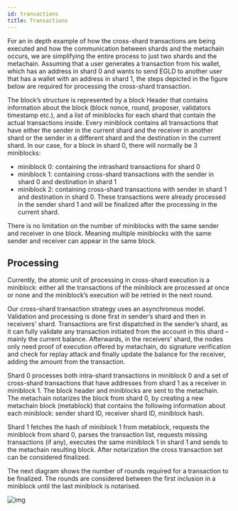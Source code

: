 ```yaml
---
id: transactions
title: Transactions
---
```


For an in depth example of how the cross-shard transactions are being executed and how the communication between shards and the metachain occurs, we are simplifying the entire process to just two shards and the metachain. Assuming that a user generates a transaction from his wallet, which has an address in shard 0 and wants to send EGLD to another user that has a wallet with an address in shard 1, the steps depicted in the figure below are required for processing the cross-shard transaction.

The block’s structure is represented by a block Header that contains information about the block (block nonce, round, proposer, validators timestamp etc.), and a list of miniblocks for each shard that contain the actual transactions inside. Every miniblock contains all transactions that have either the sender in the current shard and the receiver in another shard or the sender in a different shard and the destination in the current shard. In our case, for a block in shard 0, there will normally be 3 miniblocks:

- miniblock 0: containing the intrashard transactions for shard 0
- miniblock 1: containing cross-shard transactions with the sender in shard 0 and destination in shard 1
- miniblock 2: containing cross-shard transactions with sender in shard 1 and destination in shard 0. These transactions were already processed in the sender shard 1 and will be finalized after the processing in the current shard.

There is no limitation on the number of miniblocks with the same sender and receiver in one block. Meaning multiple miniblocks with the same sender and receiver can appear in the same block.

[comment]: # (mx-context-auto)

## **Processing**

Currently, the atomic unit of processing in cross-shard execution is a miniblock: either all the transactions of the miniblock are processed at once or none and the miniblock’s execution will be retried in the next round.

Our cross-shard transaction strategy uses an asynchronous model. Validation and processing is done first in sender’s shard and then in receivers' shard. Transactions are first dispatched in the sender’s shard, as it can fully validate any transaction initiated from the account in this shard – mainly the current balance. Afterwards, in the receivers' shard, the nodes only need proof of execution offered by metachain, do signature verification and check for replay attack and finally update the balance for the receiver, adding the amount from the transaction.

Shard 0 processes both intra-shard transactions in miniblock 0 and a set of cross-shard transactions that have addresses from shard 1 as a receiver in miniblock 1. The block header and miniblocks are sent to the metachain. The metachain notarizes the block from shard 0, by creating a new metachain block (metablock) that contains the following information about each miniblock: sender shard ID, receiver shard ID, miniblock hash.

Shard 1 fetches the hash of miniblock 1 from metablock, requests the miniblock from shard 0, parses the transaction list, requests missing transactions (if any), executes the same miniblock 1 in shard 1 and sends to the metachain resulting block. After notarization the cross transaction set can be considered finalized.

The next diagram shows the number of rounds required for a transaction to be finalized. The rounds are considered between the first inclusion in a miniblock until the last miniblock is notarised.

![img](/technology/cross-shard-txs.png)
